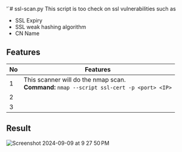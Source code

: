 '`# ssl-scan.py
This script is too check on ssl vulnerabilities such as
- SSL Expiry
- SSL weak hashing algorithm
- CN Name

## Features

|No|Features|
|--|--------|
|1|This scanner will do the nmap scan.<br><b>Command:</b> `nmap --script ssl-cert -p <port> <IP>`|
|2||
|3||

## Result
![Screenshot 2024-09-09 at 9 27 50 PM](https://github.com/user-attachments/assets/fbfbe2af-22d7-45cc-b358-39ae00ab7e45)
